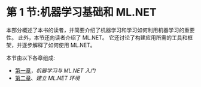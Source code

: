 # 第 1 节:机器学习基础和 ML.NET

本部分概述了本书的读者，并简要介绍了机器学习和学习如何利用机器学习的重要性。 此外，本节还向读者介绍了 ML.NET。 它还讨论了构建应用所需的工具和框架，并逐步解释了如何使用 ML.NET。

本节由以下各章组成:

*   [第一章](01.html)，*机器学习与 ML.NET 入门*
*   [第二章](02.html)、*建立 ML.NET 环境*